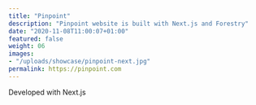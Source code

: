 ```yaml
---
title: "Pinpoint"
description: "Pinpoint website is built with Next.js and Forestry"
date: "2020-11-08T11:00:07+01:00"
featured: false
weight: 06
images:
- "/uploads/showcase/pinpoint-next.jpg"
permalink: https://pinpoint.com
---
```


Developed with Next.js